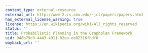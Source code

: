 ```yaml
---
content_type: external-resource
external_url: http://www-2.cs.cmu.edu/~jcl/papers/papers.html
has_external_license_warning: true
license: https://en.wikipedia.org/wiki/All_rights_reserved
status: ''
title: Probabilistic Planning in the Graphplan Framework
uid: 948b79c9-4443-4911-82ea-ee82316fbdf0
wayback_url: ''
---
```

